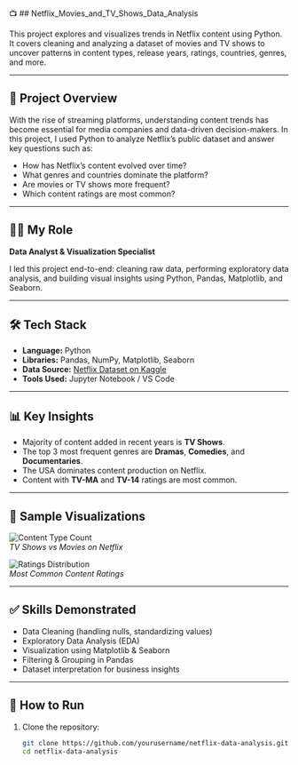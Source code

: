 📺 ## Netflix_Movies_and_TV_Shows_Data_Analysis


This project explores and visualizes trends in Netflix content using Python. It covers cleaning and analyzing a dataset of movies and TV shows to uncover patterns in content types, release years, ratings, countries, genres, and more.

---

## 📌 Project Overview

With the rise of streaming platforms, understanding content trends has become essential for media companies and data-driven decision-makers. In this project, I used Python to analyze Netflix’s public dataset and answer key questions such as:

- How has Netflix’s content evolved over time?
- What genres and countries dominate the platform?
- Are movies or TV shows more frequent?
- Which content ratings are most common?

---

## 👩‍💻 My Role

**Data Analyst & Visualization Specialist**

I led this project end-to-end: cleaning raw data, performing exploratory data analysis, and building visual insights using Python, Pandas, Matplotlib, and Seaborn.

---

## 🛠 Tech Stack

- **Language:** Python  
- **Libraries:** Pandas, NumPy, Matplotlib, Seaborn  
- **Data Source:** [Netflix Dataset on Kaggle](https://www.kaggle.com/datasets/shivamb/netflix-shows)  
- **Tools Used:** Jupyter Notebook / VS Code  

---

## 📊 Key Insights

- Majority of content added in recent years is **TV Shows**.
- The top 3 most frequent genres are **Dramas**, **Comedies**, and **Documentaries**.
- The USA dominates content production on Netflix.
- Content with **TV-MA** and **TV-14** ratings are most common.

---


## 📸 Sample Visualizations

![Content Type Count](images/content_type_bar.png)  
*TV Shows vs Movies on Netflix*

![Ratings Distribution](images/ratings_pie.png)  
*Most Common Content Ratings*

---

## ✅ Skills Demonstrated

- Data Cleaning (handling nulls, standardizing values)
- Exploratory Data Analysis (EDA)
- Visualization using Matplotlib & Seaborn
- Filtering & Grouping in Pandas
- Dataset interpretation for business insights

---

## 🚀 How to Run

1. Clone the repository:
   ```bash
   git clone https://github.com/yourusername/netflix-data-analysis.git
   cd netflix-data-analysis


